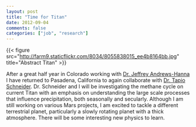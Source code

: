 ```yaml
---
layout: post
title: "Time for Titan"
date: 2012-09-04
comments: false 
categories: ["job", "research"] 
---
```



{{< figure src="http://farm9.staticflickr.com/8034/8055838015_ee4b8164bb.jpg" title="Abstract Titan" >}}

After a great half year in Colorado working with [Dr. Jeffrey Andrews-Hanna](http://inside.mines.edu/~jcahanna/) I have returned to Pasadena, California to again collaborate with [Dr. Tapio Schneider](http://www.gps.caltech.edu/~tapio). Dr. Schneider and I will be investigating the methane cycle on current Titan with an emphasis on understanding the large scale processes that influence precipitation, both seasonally and secularly. Although I am still working on various Mars projects, I am excited to tackle a different terrestrial planet, particularly a slowly rotating planet with a thick atmosphere. There will be some interesting new physics to learn.
